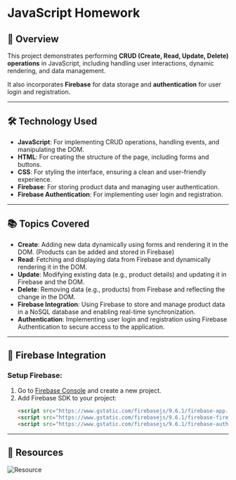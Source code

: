 # JavaScript Homework

## 📖 Overview
This project demonstrates performing **CRUD (Create, Read, Update, Delete) operations** in JavaScript, including handling user interactions, dynamic rendering, and data management.

It also incorporates **Firebase** for data storage and **authentication** for user login and registration.

---

## 🛠️ Technology Used
- **JavaScript**: For implementing CRUD operations, handling events, and manipulating the DOM.
- **HTML**: For creating the structure of the page, including forms and buttons.
- **CSS**: For styling the interface, ensuring a clean and user-friendly experience.
- **Firebase**: For storing product data and managing user authentication.
- **Firebase Authentication**: For implementing user login and registration.

---

## 📚 Topics Covered
- **Create**: Adding new data dynamically using forms and rendering it in the DOM. (Products can be added and stored in Firebase)
- **Read**: Fetching and displaying data from Firebase and dynamically rendering it in the DOM.
- **Update**: Modifying existing data (e.g., product details) and updating it in Firebase and the DOM.
- **Delete**: Removing data (e.g., products) from Firebase and reflecting the change in the DOM.
- **Firebase Integration**: Using Firebase to store and manage product data in a NoSQL database and enabling real-time synchronization.
- **Authentication**: Implementing user login and registration using Firebase Authentication to secure access to the application.

---

## 🔑 Firebase Integration

### Setup Firebase:
1. Go to [Firebase Console](https://console.firebase.google.com/) and create a new project.
2. Add Firebase SDK to your project:
   ```html
   <script src="https://www.gstatic.com/firebasejs/9.6.1/firebase-app.js"></script>
   <script src="https://www.gstatic.com/firebasejs/9.6.1/firebase-firestore.js"></script>
   <script src="https://www.gstatic.com/firebasejs/9.6.1/firebase-auth.js"></script>

---

## 📸 Resources
![Resource](https://drive.google.com/uc?export=view&id=1ITscALRUHhtzb-NISd9s4B1wHwvh4LS0)
